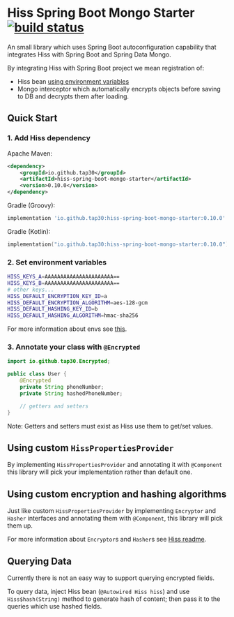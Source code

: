 # Hiss Spring Boot Mongo Starter [![build status](https://github.com/Tap30/hiss-spring-boot-mongo-starter/actions/workflows/build.yml/badge.svg?branch=main)](https://github.com/Tap30/hiss-spring-boot-mongo-starter/actions/workflows/build.yml)

An small library which uses Spring Boot autoconfiguration capability that integrates Hiss with Spring Boot and Spring Data Mongo.

By integrating Hiss with Spring Boot project we mean registration of:
- Hiss bean [using environment variables](https://github.com/Tap30/hiss?tab=readme-ov-file#creating-properties-from-environment-variables)
- Mongo interceptor which automatically encrypts objects before saving to DB and decrypts them after loading.

## Quick Start

### 1. Add Hiss dependency

Apache Maven:
```xml
<dependency>
    <groupId>io.github.tap30</groupId>
    <artifactId>hiss-spring-boot-mongo-starter</artifactId>
    <version>0.10.0</version>
</dependency>
```

Gradle (Groovy):
```groovy
implementation 'io.github.tap30:hiss-spring-boot-mongo-starter:0.10.0'
```

Gradle (Kotlin):
```kotlin
implementation("io.github.tap30:hiss-spring-boot-mongo-starter:0.10.0")
```

### 2. Set environment variables

```bash
HISS_KEYS_A=AAAAAAAAAAAAAAAAAAAAAA==
HISS_KEYS_B=AAAAAAAAAAAAAAAAAAAAAA==
# other keys...
HISS_DEFAULT_ENCRYPTION_KEY_ID=a
HISS_DEFAULT_ENCRYPTION_ALGORITHM=aes-128-gcm
HISS_DEFAULT_HASHING_KEY_ID=b
HISS_DEFAULT_HASHING_ALGORITHM=hmac-sha256
```

For more information about envs see
[this](https://github.com/Tap30/hiss?tab=readme-ov-file#creating-properties-from-environment-variables).

### 3. Annotate your class with `@Encrypted`

```java
import io.github.tap30.Encrypted;

public class User {
    @Encrypted
    private String phoneNumber;
    private String hashedPhoneNumber;

    // getters and setters
}
```

Note: Getters and setters must exist as Hiss use them to get/set values.

## Using custom `HissPropertiesProvider`

By implementing `HissPropertiesProvider` and annotating it with `@Component`
this library will pick your implementation rather than default one.

## Using custom encryption and hashing algorithms

Just like custom `HissPropertiesProvider` by implementing `Encryptor` and `Hasher` interfaces
and annotating them with `@Component`, this library will pick them up.

For more information about `Encryptor`s and `Hasher`s see [Hiss readme](https://github.com/Tap30/hiss?tab=readme-ov-file#supported-algorithms).

## Querying Data

Currently there is not an easy way to support querying encrypted fields.

To query data, inject Hiss bean (`@Autowired Hiss hiss`)
and use `Hiss$hash(String)` method to generate hash of content;
then pass it to the queries which use hashed fields.

